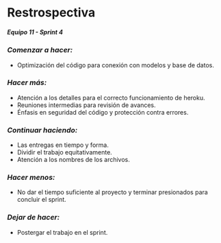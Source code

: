 # **Restrospectiva**
##### Equipo 11 - Sprint 4

### *Comenzar a hacer:*
- Optimización del código para conexión con modelos y base de datos.

### *Hacer más:*
- Atención a los detalles para el correcto funcionamiento de heroku.
- Reuniones intermedias para revisión de avances.
- Énfasis en seguridad del código y protección contra errores.

### *Continuar haciendo:*
- Las entregas en tiempo y forma.
- Dividir el trabajo equitativamente.
- Atención a los nombres de los archivos.

### *Hacer menos:*
- No dar el tiempo suficiente al proyecto y terminar presionados para concluir el sprint.

### *Dejar de hacer:*
- Postergar el trabajo en el sprint.

